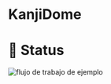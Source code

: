 # KanjiDome

# :triangular_flag_on_post: Status

![flujo de trabajo de ejemplo](https://github.com/OriolOr/KanjiDome/actions/workflows/dotnet.yml/badge.svg)

